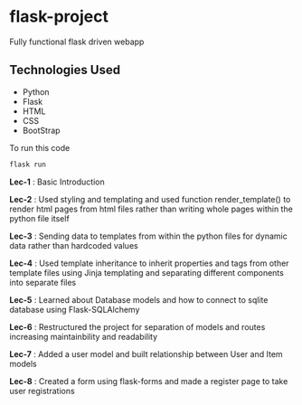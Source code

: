 # flask-project

Fully functional flask driven webapp

## Technologies Used

- Python
- Flask
- HTML
- CSS
- BootStrap

To run this code

``` python
flask run
```

**Lec-1** : Basic Introduction

**Lec-2** : Used styling and templating and used function render_template() to render html pages from html files rather than writing whole pages within the python file itself

**Lec-3** : Sending data to templates from within the python files for dynamic data rather than hardcoded values

**Lec-4** : Used template inheritance to inherit properties and tags from other template files using Jinja templating and separating different components into separate files

**Lec-5** : Learned about Database models and how to connect to sqlite database using Flask-SQLAlchemy

**Lec-6** : Restructured the project for separation of models and routes increasing maintainbility and readability

**Lec-7** : Added a user model and built relationship between User and Item models

**Lec-8** : Created a form using flask-forms and made a register page to take user registrations
